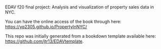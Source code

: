 EDAV f20 final project: Analysis and visualization of property sales data in NYC.

You can have the online access of the book through here: https://yq2305.github.io/PropertyInNYC/

This repo was initially generated from a bookdown template available here: https://github.com/jtr13/EDAVtemplate.

